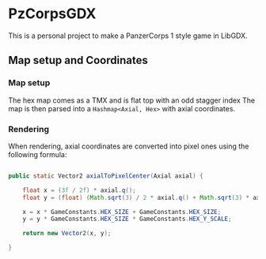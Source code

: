 # PzCorpsGDX

This is a personal project to make a PanzerCorps 1 style game in LibGDX.

## Map setup and Coordinates

### Map setup

The hex map comes as a TMX and is flat top with an odd stagger index
The map is then parsed into a `Hashmap<Axial, Hex>` with axial coordinates.

### Rendering

When rendering, axial coordinates are converted into pixel ones using the following formula:

```java

public static Vector2 axialToPixelCenter(Axial axial) {

    float x = (3f / 2f) * axial.q();
    float y = (float) (Math.sqrt(3) / 2 * axial.q() + Math.sqrt(3) * axial.r());

    x = x * GameConstants.HEX_SIZE + GameConstants.HEX_SIZE;
    y = y * GameConstants.HEX_SIZE * GameConstants.HEX_Y_SCALE;

    return new Vector2(x, y);

}

```
